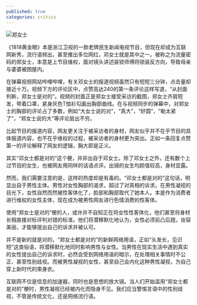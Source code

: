 ```yaml
---
published: true
categories: critics
---
```

![郑女士](https://i.ytimg.com/vi/lAvgJ9gY15U/maxresdefault.jpg)

《1818黄金眼》本是浙江卫视的一款老牌民生新闻电视节目，但现在却成为互联网新秀，流行语频出，甚至推出多位网红，邓女士就是其中之一。被称之为流量密码的郑女士，本意是上节目维权，面对镜头讲述装锁师傅将锁装反方向，导致母亲与婆婆被困屋内。

在弹幕视频网站哔哩哔哩，有关邓女士的报道视频虽然只有短短三分钟，点击量却接近十万。视频下方的评论区中，点赞高达240的第一条评论这样写道，“从封面判断，郑女士是对的”。视频的封面正是郑女士接受采访的截图，郑女士齐肩短发，带着口罩，紧身灰色T恤衫勾画出胸部曲线。在与视频同步的弹幕中，对郑女士的胸部的评论占了多数，例如“大女士说的对”，“真大”，“好圆”，“勒太紧了”，“郑女士说的大”等评论层出不穷。

比起节目的报道内容，网友更关注于被采访者的身材，网友似乎并不在乎节目的具体报道内容，也不在乎维权的过程，被采访者的身材更为突出。正如一条回复点赞第一的评论解释了网友的逻辑，胸大即是正义。

其实“邓女士都是对的”这个梗，并非出自于邓女士。除了邓女士之外，还有数个上过节目的女生，也被网友用同样的话语点评。出镜的女生均颜值较高，身材显露。

然而，我们需要注意的是，这样的热度却是有毒的。“邓女士都是对的”这句话，明显出自于男性主体。男性对女性胸部的渴求，超过了对真相的诉求。在男性凝视的目光下，女性自然而然被性客体化了，脸部和胸部取代了她本人。本是作为消费者进行维权的女性主体，现在成为被男性网友进行色情消费的性客体。

使用“郑女士是对的”梗的人，或许并不自知正在将女性性客体化，他们甚至将身材长相直接对标评判对错的标准。他们将潜移默化地认为，女性必须前凸后翘，妆容美丽，才能够提出自己的诉求并被认可。

并不是新的就是对的，“郑女士都是对的”的新鲜网络用语，正如“头发长，见识短”这类俗语，将潜移默化地同时影响男性与女性。当男性在现实生活中遇到真实的女性提出自己的诉求时，必然会受到网络用语的暗示，在处理相关事情时不公正、甚至性别歧视。而被男性凝视的女性，甚至自己会内化这种男性凝视，为自己穿上新时代的束身衣。

互联网不仅是信息的加速器，同时也是思想的放大镜。当人们开始滥用“郑女士都是对的”梗时，男性凝视已经被内化而隐身不见。我们应当警惕言语中的性别歧视，不管是传统文化，还是网络流行语。
